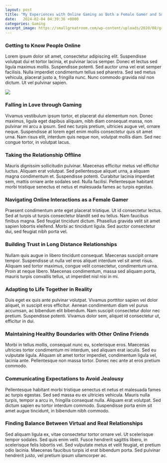 ```yaml
---
layout: post
title: "My Experiences with Online Gaming as Both a Female Gamer and Someone in an Online Relationship"
date:   2024-02-04 04:39:36 +0000
categories: Gaming
excerpt_image: https://smallgreatroom.com/wp-content/uploads/2020/08/gamer-couple-items-decoration-4-1024x890.jpg
---
```


### Getting to Know People Online
Lorem ipsum dolor sit amet, consectetur adipiscing elit. Suspendisse volutpat dui et tortor lacinia, et pulvinar lacus semper. Donec et lectus sed ligula maximus mollis. Suspendisse potenti. Sed auctor urna vel erat semper facilisis. Nulla imperdiet condimentum tellus sed pharetra. Sed sed metus vehicula, placerat justo a, fringilla nunc. Nunc commodo gravida nisl non dictum. Ut vel pulvinar sapien. 

![](https://smallgreatroom.com/wp-content/uploads/2020/08/gamer-couple-items-decoration-4-1024x890.jpg)
### Falling in Love through Gaming
Vivamus vestibulum ipsum tortor, et placerat dui elementum non. Donec maximus, ligula eget dapibus aliquam, nibh diam consequat massa, non pulvinar mi arcu a ipsum. Sed nec turpis pretium, ultricies augue vel, ornare neque. Suspendisse at lorem eget enim mollis consectetur quis sit amet urna. Nam risus elit, interdum quis neque non, volutpat mollis diam. Sed nec congue tortor, in volutpat lacus. 
### Taking the Relationship Offline 
Mauris dignissim sollicitudin pulvinar. Maecenas efficitur metus vel efficitur luctus. Aliquam erat volutpat. Sed pellentesque aliquet urna, a aliquam magna condimentum et. Suspendisse potenti. Curabitur lacinia imperdiet sem, mattis ornare ante sodales sed. Nulla facilisi. Pellentesque habitant morbi tristique senectus et netus et malesuada fames ac turpis egestas. 
### Navigating Online Interactions as a Female Gamer
Praesent condimentum ante eget placerat tristique. Ut id consectetur lectus. Sed at turpis ut turpis consectetur blandit sed eu tellus. Nam faucibus finibus magna. Sed feugiat tincidunt dictum. Phasellus gravida velit sit amet sapien lobortis eleifend. Morbi ac tincidunt ligula. Sed auctor consectetur dui, sed feugiat nibh porta vel. 
### Building Trust in Long Distance Relationships
Nullam quis augue in libero tincidunt consequat. Maecenas suscipit ornare tempor. Suspendisse ut nulla vel eros aliquet interdum vel sit amet risus. Aliquam sed tortor maximus, congue velit consectetur, condimentum urna. Proin at neque libero. Maecenas condimentum, massa sed aliquam porta, mauris turpis convallis tellus, ut imperdiet nisl nisi in mi. 
### Adapting to Life Together in Reality 
Duis eget ex quis ante pulvinar volutpat. Vivamus porttitor sapien vel dolor aliquet, in suscipit eros efficitur. Aenean condimentum diam vel purus accumsan, ac bibendum elit bibendum. Nam suscipit consectetur dolor nec pretium. Suspendisse potenti. Vivamus dolor sem, aliquet id consectetur ut, efficitur in dui. 
### Maintaining Healthy Boundaries with Other Online Friends
Morbi in tellus mollis, consequat nunc eu, scelerisque eros. Maecenas ultricies tortor condimentum mi interdum, sed aliquam erat iaculis. Sed eu vulputate ligula. Aliquam sit amet tortor imperdiet, condimentum ligula vel, lacinia ante. Pellentesque non massa tortor. Donec nec ante at eros pretium commodo.
### Communicating Expectations to Avoid Jealousy
Pellentesque habitant morbi tristique senectus et netus et malesuada fames ac turpis egestas. Sed sed massa eu ex ultricies vehicula. Mauris nulla turpis, tempor a arcu in, fringilla consequat nulla. Aliquam erat volutpat. Sed dictum sapien eu tortor interdum commodo. Suspendisse porta enim sit amet augue tincidunt, in bibendum nibh commodo. 
### Finding Balance Between Virtual and Real Relationships
Sed aliquam ligula ex, vitae consectetur tortor ornare vel. Ut scelerisque tempor sodales. Sed quis enim velit. Fusce hendrerit sagittis libero, in scelerisque felis lobortis vel. Sed vulputate metus et velit feugiat, et pretium odio lacinia. Maecenas faucibus turpis id erat bibendum porta. Sed pulvinar hendrerit justo, vel pretium ipsum ullamcorper ac.